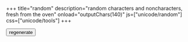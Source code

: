 +++
title="random"
description="random characters and noncharacters, fresh from the oven"
onload="outputChars(140)"
js=["unicode/random"]
css=["unicode/tools"]
+++

<button id="new" onclick="outputChars(140)">regenerate</button>

<div id="chars"></div>
